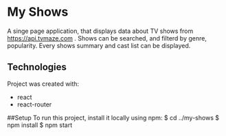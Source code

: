 # My Shows

A singe page application, that displays data about TV shows from https://api.tvmaze.com .
Shows can be searched, and filterd by genre, popularity. Every shows summary and cast list 
can be displayed.

## Technologies
Project was created with:
* react
* react-router

##Setup
To run this project, install it locally using npm:
$ cd ../my-shows
$ npm install
$ npm start
